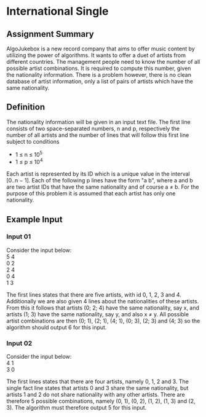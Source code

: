 # International Single

## Assignment Summary
AlgoJukebox is a new record company that aims to offer music content by utilizing the power of algorithms. It wants to offer a duet of artists from different countries. The management people need to know the number of all possible artist combinations. It is required to compute this number, given the nationality information. There is a problem however, there is no clean database of artist information, only a list of pairs of artists which have the same nationality.

## Definition
The nationality information will be given in an input text file. The first line consists of two space-separated numbers, n and p, respectively the number of all artists and the number of lines that will follow this first line subject to conditions

* 1 ≤ n ≤ 10<sup>5</sup>
* 1 ≤ p ≤ 10<sup>4</sup>

Each artist is represented by its ID which is a unique value in the interval [0..n − 1]. Each of the following p lines have the form "a b", where a and b are two artist IDs that have the same nationality and of course a ≠ b. For the purpose of this problem it is assumed that each artist has only one nationality.

## Example Input

### Input 01
Consider the input below:<br />
5 4<br />
0 2<br />
2 4<br />
0 4<br />
1 3<br />

The first lines states that there are five artists, with id 0, 1, 2, 3 and 4. Additionally we are also given 4 lines about the nationalities of these artists. From this it follows that artists (0; 2; 4) have the same nationality, say x, and artists (1; 3) have the same nationality, say y, and also x ≠ y. All possible artist combinations are then (0; 1), (2; 1), (4; 1), (0; 3), (2; 3) and (4; 3) so the algorithm should output 6 for this input.

### Input 02
Consider the input below:<br /> 
4 1<br />
3 0<br />

The first lines states that there are four artists, namely 0, 1, 2 and 3. The single fact line states that artists 0 and 3 share the same nationality, but artists 1 and 2 do not share nationality with any other 
artists. There are therefore 5 possible combinations, namely (0, 1), (0, 2), (1, 2), (1, 3) and (2, 3). The algorithm must therefore output 5 for this input.
